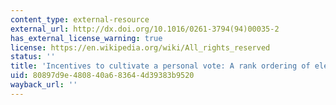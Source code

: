 ```yaml
---
content_type: external-resource
external_url: http://dx.doi.org/10.1016/0261-3794(94)00035-2
has_external_license_warning: true
license: https://en.wikipedia.org/wiki/All_rights_reserved
status: ''
title: 'Incentives to cultivate a personal vote: A rank ordering of electoral systems'
uid: 80897d9e-4808-40a6-8364-4d39383b9520
wayback_url: ''
---
```

